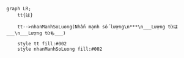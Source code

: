 ﻿```mermaid
graph LR;
	tt{は}

	tt-->nhanManhSoLuong(Nhấn mạnh số lượng\n***\n___Lượng từは___\n___Lượng từも___)

	style tt fill:#002
	style nhanManhSoLuong fill:#002
```